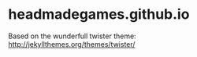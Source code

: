 # headmadegames.github.io
Based on the wunderfull twister theme:
<a href="http://jekyllthemes.org/themes/twister/">http://jekyllthemes.org/themes/twister/</a>
